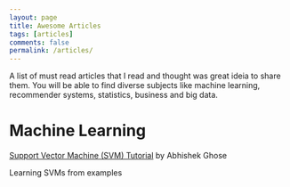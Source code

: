 ```yaml
---
layout: page
title: Awesome Articles
tags: [articles]
comments: false
permalink: /articles/
---
```


A list of must read articles that I read and thought was great ideia to share them. You will be able to find diverse subjects like machine learning, recommender systems, statistics, business and big data.


Machine Learning
============

[Support Vector Machine (SVM) Tutorial](https://blog.statsbot.co/support-vector-machines-tutorial-c1618e635e93) by Abhishek Ghose

Learning SVMs from examples
